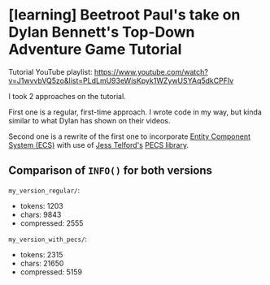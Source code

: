 # [learning] Beetroot Paul's take on Dylan Bennett's Top-Down Adventure Game Tutorial

Tutorial YouTube playlist: https://www.youtube.com/watch?v=J1wvvbVQ5zo&list=PLdLmU93eWisKpyk1WZywUSYAq5dkCPFIv

I took 2 approaches on the tutorial.

First one is a regular, first-time approach. I wrote code in my way, but kinda similar to what Dylan has shown on their videos.

Second one is a rewrite of the first one to incorporate [Entity Component System (ECS)](https://en.wikipedia.org/wiki/Entity_component_system) with use of [Jess Telford's](https://github.com/jesstelford) [PECS library](https://github.com/jesstelford/pecs).

## Comparison of `INFO()` for both versions

`my_version_regular/`:

- tokens: 1203
- chars: 9843
- compressed: 2555

`my_version_with_pecs/`:

- tokens: 2315
- chars: 21650
- compressed: 5159
